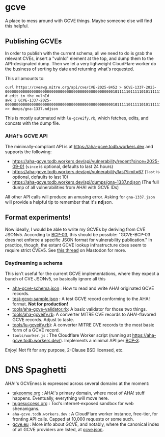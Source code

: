 # gcve

A place to mess around with GCVE things. Maybe someone else will find this helpful.

## Publishing GCVEs

In order to publish with the current schema, all we need to do is grab the relevant CVEs, insert a "vulnId" element at the top, and dump them to the API-designated dump. Then we let a very lighweight CloudFlare worker do the business of sorting by date and returning what's requested.

This all amounts to:

```
curl https://cveawg.mitre.org/api/cve/CVE-2025-8452 > GCVE-1337-2025-00000000000000000000000000000000000000000000000001011111011111010111111001000000000000000000000000000000000000000000000000000000001.json
# edit in the vulnId
awk 1 GCVE-1337-2025-00000000000000000000000000000000000000000000000001011111011111010111111001000000000000000000000000000000000000000000000000000000001.json >> dumps/gna-1337.ndjson
```

This is mostly automated with `lu-gcveify.rb`, which fetches, edits, and concats with the dump file.

### AHA!'s GCVE API

The minimally-compliant API is at https://aha-gcve.todb.workers.dev and supports the following:

* https://aha-gcve.todb.workers.dev/api/vulnerability/recent?since=2025-09-01 (`since` is optional, defaults to last 24 hours)
* https://aha-gcve.todb.workers.dev/api/vulnerability/last?limit=67 (`last` is optional, defaults to last 10)
* https://aha-gcve.todb.workers.dev/api/dumps/gna-1337.ndjson (The full dump of all vulnerabilities from AHA! with GCVE IDs)

All other API calls will produce an amusing error. Asking for `gna-1337.json` will provide a helpful tip to remember that it's **nd**json.

## Format experiments!

Now ideally, I would be able to write my GCVEs by deriving from CVE JSONv5. According to
[BCP-03](https://gcve.eu/bcp/gcve-bcp-03/), this should be possible: "GCVE-BCP-03 does not enforce a specific JSON format for vulnerability publication." In practice, though, the extant GCVE lookup infrastructure does seem to require strict CVEv5. See [this thread](https://infosec.exchange/@todb/115028213895334528) on Mastodon for more.

### Daydreaming a schema

This isn't useful for the current GCVE implementations, where they expect a bunch of CVE JSONv5, so basically ignore all this

  - [aha-gcve-schema.json](https://raw.githubusercontent.com/hugesuccessllc/gcve/refs/heads/main/aha-gcve-schema.json) : How to read and write AHA! originated GCVE records.
  - [test-gcve-sample.json](https://raw.githubusercontent.com/hugesuccessllc/gcve/refs/heads/main/test-gcve-sample.json) : A test GCVE record conforming to the AHA! format. **Not for production!**
  - [tools/aha-gcve-validator.rb](https://github.com/hugesuccessllc/gcve/blob/main/tools/aha-gcve-validator.rb): A basic validator for those two things.
  - [tools/aha-gcveify.rb](https://github.com/hugesuccessllc/gcve/blob/main/tools/aha-gcveify.rb): A converter MITRE CVE records to AHA!-flavored GCVE records. Adjust to taste.
  - [tools/lu-gcveify.rb](https://github.com/hugesuccessllc/gcve/blob/main/tools/lu-gcveify.rb)): A converter MITRE CVE records to the most basic form of a GCVE record.
  - `tools/worker.js` : The Cloudflare Worker script (running at https://aha-gcve.todb.workers.dev/). Implements a minimal API per [BCP-3](https://gcve.eu/bcp/gcve-bcp-03/).

Enjoy! Not fit for any purpose, 2-Clause BSD licensed, etc.

# DNS Spaghetti

AHA!'s GCVEness is expressed across several domains at the moment:

- [takeonme.org](https://takeonme.org) : AHA!'s primary domain, where most of AHA! stuff happens. Eventually, everything will move here.
- [hugesuccess.org](https://hugesuccess.org) : Tod's internet-exposed sandbox for web shenanigans.
- `aha-gcve.todb.workers.dev` : A CloudFlare worker instance, free-tier, for fronting API calls. Capped at 10,000 requests or some such.
- [gcve.eu](https://gcve.eu) : More info about GCVE, and notably, where the canonical index of all GCVE providers are listed, at [gcve.json](https://gcve.eu/dist/gcve.json).
